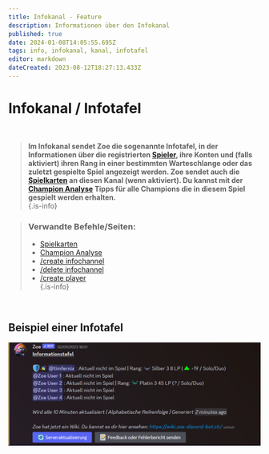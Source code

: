 ```yaml
---
title: Infokanal - Feature
description: Informationen über den Infokanal
published: true
date: 2024-01-08T14:05:55.695Z
tags: info, infokanal, kanal, infotafel
editor: markdown
dateCreated: 2023-08-12T18:27:13.433Z
---
```


# Infokanal / Infotafel

<br> 

>**Im Infokanal sendet Zoe die sogenannte Infotafel, in der Informationen über die registrierten [Spieler](/en/terms/player), ihre Konten und (falls aktiviert) ihren Rang in einer bestimmten Warteschlange oder das zuletzt gespielte Spiel angezeigt werden. Zoe sendet auch die [Spielkarten](/de/features/gamecards) an diesen Kanal (wenn aktiviert). Du kannst mit der [Champion Analyse](/de/features/champion-analysis) Tipps für alle Champions die in diesem Spiel gespielt werden erhalten.**  
>{.is-info}

> ### Verwandte Befehle/Seiten:
>- [Spielkarten](/de/features/gamecards/)
>- [Champion Analyse](/de/features/champion-analysis)
>- [/create infochannel](/de/commands/create/infoChannel/)
>- [/delete infochannel](/de/commands/delete/infoChannel/)
>- [/create player](/de/commands/create/player/)  
> {.is-info}

<br>

## Beispiel einer Infotafel

![](/de_/de_infochannel.png)
